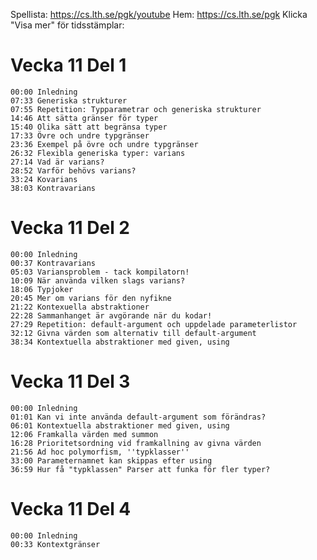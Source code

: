 Spellista: https://cs.lth.se/pgk/youtube 
Hem: https://cs.lth.se/pgk
Klicka "Visa mer" för tidsstämplar:

# Vecka 11 Del 1
```
00:00 Inledning
07:33 Generiska strukturer
07:55 Repetition: Typparametrar och generiska strukturer
14:46 Att sätta gränser för typer
15:40 Olika sätt att begränsa typer
17:33 Övre och undre typgränser
23:36 Exempel på övre och undre typgränser
26:32 Flexibla generiska typer: varians
27:14 Vad är varians?
28:52 Varför behövs varians?
33:24 Kovarians
38:03 Kontravarians
```

# Vecka 11 Del 2
```
00:00 Inledning
00:37 Kontravarians
05:03 Variansproblem - tack kompilatorn!
10:09 När använda vilken slags varians?
18:06 Typjoker
20:45 Mer om varians för den nyfikne
21:22 Kontexuella abstraktioner
22:28 Sammanhanget är avgörande när du kodar!
27:29 Repetition: default-argument och uppdelade parameterlistor
32:12 Givna värden som alternativ till default-argument
38:34 Kontextuella abstraktioner med given, using
```

# Vecka 11 Del 3
```
00:00 Inledning
01:01 Kan vi inte använda default-argument som förändras?
06:01 Kontextuella abstraktioner med given, using
12:06 Framkalla värden med summon
16:28 Prioritetsordning vid framkallning av givna värden
21:56 Ad hoc polymorfism, ''typklasser'' 
33:00 Parameternamnet kan skippas efter using
36:59 Hur få "typklassen" Parser att funka för fler typer?
```

# Vecka 11 Del 4
```
00:00 Inledning
00:33 Kontextgränser
```


